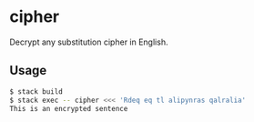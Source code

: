 # cipher

Decrypt any substitution cipher in English.

## Usage

```bash
$ stack build
$ stack exec -- cipher <<< 'Rdeq eq tl alipynras qalralia'
This is an encrypted sentence
```
